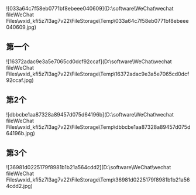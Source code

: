 ![033a64c7f58eb0771bf8ebeee040609](D:\software\WeChat\wechat file\WeChat Files\wxid_kfi5z7l3ag7v22\FileStorage\Temp\033a64c7f58eb0771bf8ebeee040609.jpg)

## 第一个

![16372adac9e3a5e7065cd0dcf92ccaf](D:\software\WeChat\wechat file\WeChat Files\wxid_kfi5z7l3ag7v22\FileStorage\Temp\16372adac9e3a5e7065cd0dcf92ccaf.jpg)

## 第2个

![dbbcbe1aa87328a89457d075d64196b](D:\software\WeChat\wechat file\WeChat Files\wxid_kfi5z7l3ag7v22\FileStorage\Temp\dbbcbe1aa87328a89457d075d64196b.jpg)

## 第3个

![36981d0225179f8981b1b21a564cdd2](D:\software\WeChat\wechat file\WeChat Files\wxid_kfi5z7l3ag7v22\FileStorage\Temp\36981d0225179f8981b1b21a564cdd2.jpg)